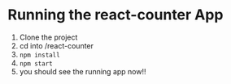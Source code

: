 # Running the react-counter App
1. Clone the project
2. cd into /react-counter
3. `npm install`
4. `npm start`
5. you should see the running app now!!
